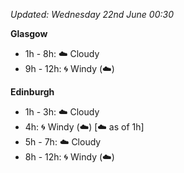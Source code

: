 *Updated: Wednesday 22nd June 00:30*

**Glasgow**

* 1h - 8h: :cloud: Cloudy
* 9h - 12h: :cyclone: Windy (:cloud:)

**Edinburgh**

* 1h - 3h: :cloud: Cloudy
* 4h: :cyclone: Windy (:cloud:) [:cloud: as of 1h]
* 5h - 7h: :cloud: Cloudy
* 8h - 12h: :cyclone: Windy (:cloud:)
